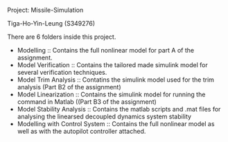 Project: Missile-Simulation

Tiga-Ho-Yin-Leung (S349276)

There are 6 folders inside this project.

- Modelling                     :: Contains the full nonlinear model for part A of the assignment.
- Model Verification            :: Contains the tailored made simulink model for several verification techniques.
- Model Trim Analysis           :: Contatins the simulink model used for the trim analysis (Part B2 of the assignment)
- Model Linearization           :: Contains the simulink model for running the <linmod> command in Matlab ((Part B3 of the assignment)
- Model Stability Analysis      :: Contains the matlab scripts and .mat files for analysing the linearsed decoupled dynamics system stability
- Modelling with Control System :: Contains the full nonlinear model as well as with the autopilot controller attached.